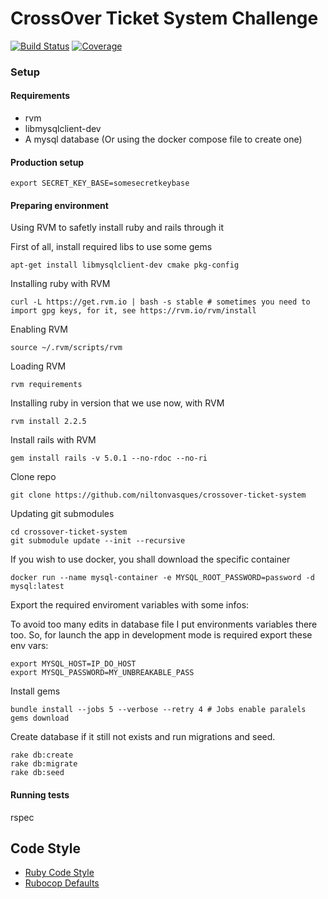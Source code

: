 # CrossOver Ticket System Challenge

[![Build Status](http://drone.niltonvasques.com.br/api/badges/niltonvasques/pms-rails/status.svg)](http://drone.niltonvasques.com.br/niltonvasques/crossover-ticket-system)
[![Coverage](https://img.shields.io/badge/coverage-97%25-brightgreen.svg)](https://img.shields.io/badge/coverage-97%25-brightgreen.svg)

### Setup

#### Requirements

* rvm
* libmysqlclient-dev
* A mysql database (Or using the docker compose file to create one)

#### Production setup

    export SECRET_KEY_BASE=somesecretkeybase

#### Preparing environment 

Using RVM to safetly install ruby and rails through it

First of all, install required libs to use some gems

    apt-get install libmysqlclient-dev cmake pkg-config

Installing ruby with RVM

    curl -L https://get.rvm.io | bash -s stable # sometimes you need to import gpg keys, for it, see https://rvm.io/rvm/install 

Enabling RVM

    source ~/.rvm/scripts/rvm

Loading RVM

    rvm requirements

Installing ruby in version that we use now, with RVM

    rvm install 2.2.5

Install rails with RVM

    gem install rails -v 5.0.1 --no-rdoc --no-ri

Clone repo

    git clone https://github.com/niltonvasques/crossover-ticket-system

Updating git submodules

    cd crossover-ticket-system
    git submodule update --init --recursive


If you wish to use docker, you shall download the specific container

    docker run --name mysql-container -e MYSQL_ROOT_PASSWORD=password -d mysql:latest

Export the required enviroment variables with some infos:

To avoid too many edits in database file I put environments variables there too. So, for launch the app in development mode is required export these env vars:

    export MYSQL_HOST=IP_DO_HOST
    export MYSQL_PASSWORD=MY_UNBREAKABLE_PASS

Install gems

    bundle install --jobs 5 --verbose --retry 4 # Jobs enable paralels gems download

Create database if it still not exists and run migrations and seed.

    rake db:create
    rake db:migrate
    rake db:seed

#### Running tests

  rspec

## Code Style

* [Ruby Code Style](https://github.com/bbatsov/ruby-style-guide#dont-hide-exceptions)
* [Rubocop Defaults](https://github.com/bbatsov/rubocop/blob/master/config/enabled.yml)
